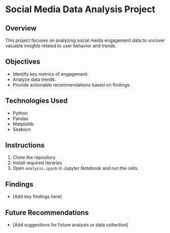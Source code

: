 # Social Media Data Analysis Project

## Overview

This project focuses on analyzing social media engagement data to uncover valuable insights related to user behavior and trends.

## Objectives

- Identify key metrics of engagement.
- Analyze data trends.
- Provide actionable recommendations based on findings.

## Technologies Used

- Python
- Pandas
- Matplotlib
- Seaborn

## Instructions

1. Clone the repository
2. Install required libraries
3. Open `analysis.ipynb` in Jupyter Notebook and run the cells.

## Findings

- [Add key findings here]

## Future Recommendations

- [Add suggestions for future analysis or data collection]
